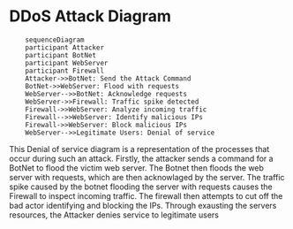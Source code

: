 # DDoS Attack Diagram
```mermaid
    sequenceDiagram
    participant Attacker
    participant BotNet
    participant WebServer
    participant Firewall
    Attacker->>BotNet: Send the Attack Command
    BotNet->>WebServer: Flood with requests
    WebServer-->>BotNet: Acknowledge requests
    WebServer->>Firewall: Traffic spike detected
    Firewall->>WebServer: Analyze incoming traffic
    Firewall-->>WebServer: Identify malicious IPs
    Firewall->>WebServer: Block malicious IPs
    WebServer-->>Legitimate Users: Denial of service
```
This Denial of service diagram is a representation of the processes that occur during such an attack. Firstly, the attacker sends a command for a BotNet to flood the victim web server. The Botnet then floods the web server with requests, which are then acknowlaged by the server. The traffic spike caused by the botnet flooding the server with requests causes the Firewall to inspect incoming traffic. The firewall then attempts to cut off the bad actor identifying and blocking the IPs. Through exausting the servers resources, the Attacker denies service to legitimate users